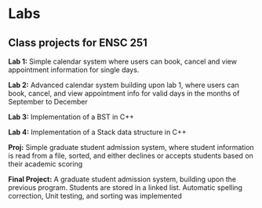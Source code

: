 # Labs
## Class projects for ENSC 251

**Lab 1:** Simple calendar system where users can book, cancel and view appointment information for single days.

**Lab 2:** Advanced calendar system building upon lab 1, where users can book, cancel, and view appointment info for valid days in the months of September to December

**Lab 3:** Implementation of a BST in C++

**Lab 4:** Implementation of a Stack data structure in C++

**Proj:** Simple graduate student admission system, where student information is read from a file, sorted, and either declines or accepts students based on their academic scoring

**Final Project:** A graduate student admission system, building upon the previous program. Students are stored in a linked list. Automatic spelling correction, Unit testing, and sorting was implemented
